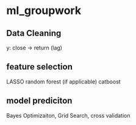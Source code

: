 # ml_groupwork
## Data Cleaning
  y: close -> return (lag)
## feature selection
  LASSO
  random forest (if applicable)
  catboost
## model prediciton
Bayes Optimizaiton, Grid Search, cross validation
